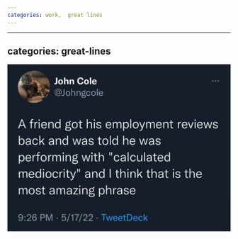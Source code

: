 ```yaml
---
categories: work,  great lines
---
```


---
categories: great-lines
---

![mediocre](https://raw.githubusercontent.com/muneer78/muneer78.github.io/master/images/calculatedmedicrity.jpeg)